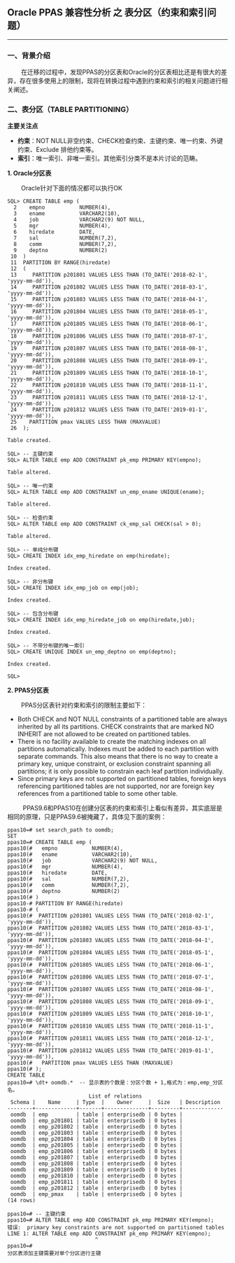 ## Oracle PPAS 兼容性分析 之 表分区（约束和索引问题）
---

### 一、背景介绍
&nbsp;&nbsp;&nbsp;&nbsp;&nbsp;&nbsp;&nbsp;&nbsp;在迁移的过程中，发现PPAS的分区表和Oracle的分区表相比还是有很大的差异，存在很多使用上的限制，现将在转换过程中遇到约束和索引的相关问题进行相关阐述。

### 二、表分区（TABLE PARTITIONING）

**主要关注点**

+ **约束**：NOT NULL非空约束、CHECK检查约束、主键约束、唯一约束、外键约束、Exclude 排他约束等。
+ **索引**：唯一索引、非唯一索引。其他索引分类不是本片讨论的范畴。

**1. Oracle分区表**

&nbsp;&nbsp;&nbsp;&nbsp;&nbsp;&nbsp;&nbsp;&nbsp;Oracle针对下面的情况都可以执行OK

```
SQL> CREATE TABLE emp (
  2    empno           NUMBER(4),
  3    ename           VARCHAR2(10),
  4    job             VARCHAR2(9) NOT NULL,
  5    mgr             NUMBER(4),
  6    hiredate        DATE,
  7    sal             NUMBER(7,2),
  8    comm            NUMBER(7,2),
  9    deptno          NUMBER(2)
 10  )
 11  PARTITION BY RANGE(hiredate)
 12  (
 13     PARTITION p201801 VALUES LESS THAN (TO_DATE('2018-02-1', 'yyyy-mm-dd')),
 14     PARTITION p201802 VALUES LESS THAN (TO_DATE('2018-03-1', 'yyyy-mm-dd')),
 15     PARTITION p201803 VALUES LESS THAN (TO_DATE('2018-04-1', 'yyyy-mm-dd')),
 16     PARTITION p201804 VALUES LESS THAN (TO_DATE('2018-05-1', 'yyyy-mm-dd')),
 17     PARTITION p201805 VALUES LESS THAN (TO_DATE('2018-06-1', 'yyyy-mm-dd')),
 18     PARTITION p201806 VALUES LESS THAN (TO_DATE('2018-07-1', 'yyyy-mm-dd')),
 19     PARTITION p201807 VALUES LESS THAN (TO_DATE('2018-08-1', 'yyyy-mm-dd')),
 20     PARTITION p201808 VALUES LESS THAN (TO_DATE('2018-09-1', 'yyyy-mm-dd')),
 21     PARTITION p201809 VALUES LESS THAN (TO_DATE('2018-10-1', 'yyyy-mm-dd')),
 22     PARTITION p201810 VALUES LESS THAN (TO_DATE('2018-11-1', 'yyyy-mm-dd')),
 23     PARTITION p201811 VALUES LESS THAN (TO_DATE('2018-12-1', 'yyyy-mm-dd')),
 24     PARTITION p201812 VALUES LESS THAN (TO_DATE('2019-01-1', 'yyyy-mm-dd')),
 25    PARTITION pmax VALUES LESS THAN (MAXVALUE)
 26  );

Table created.

SQL> -- 主键约束
SQL> ALTER TABLE emp ADD CONSTRAINT pk_emp PRIMARY KEY(empno);

Table altered.

SQL> -- 唯一约束  
SQL> ALTER TABLE emp ADD CONSTRAINT un_emp_ename UNIQUE(ename); 

Table altered.

SQL> -- 检查约束
SQL> ALTER TABLE emp ADD CONSTRAINT ck_emp_sal CHECK(sal > 0);  

Table altered.

SQL> -- 单纯分布键
SQL> CREATE INDEX idx_emp_hiredate on emp(hiredate); 

Index created.

SQL> -- 非分布键 
SQL> CREATE INDEX idx_emp_job on emp(job); 

Index created.

SQL> -- 包含分布键
SQL> CREATE INDEX idx_emp_hiredate_job on emp(hiredate,job); 

Index created.

SQL> -- 不带分布键的唯一索引
SQL> CREATE UNIQUE INDEX un_emp_deptno on emp(deptno); 

Index created.

SQL> 
```

**2. PPAS分区表**

&nbsp;&nbsp;&nbsp;&nbsp;&nbsp;&nbsp;&nbsp;&nbsp;PPAS分区表针对约束和索引的限制主要如下：

+ Both CHECK and NOT NULL constraints of a partitioned table are always inherited by all its partitions. CHECK constraints that are marked NO INHERIT are not allowed to be created on partitioned tables.
+ There is no facility available to create the matching indexes on all partitions automatically. Indexes must be added to each partition with separate commands. This also means that there is no way to create a primary key, unique constraint, or exclusion constraint spanning all partitions; it is only possible to constrain each leaf partition individually.
+ Since primary keys are not supported on partitioned tables, foreign keys referencing partitioned tables are not supported, nor are foreign key references from a partitioned table to some other table.

&nbsp;&nbsp;&nbsp;&nbsp;&nbsp;&nbsp;&nbsp;&nbsp; PPAS9.6和PPAS10在创建分区表的约束和索引上看似有差异，其实底层是相同的原理，只是PPAS9.6被掩藏了，具体见下面的案例：
```
ppas10=# set search_path to oomdb;
SET
ppas10=# CREATE TABLE emp (
ppas10(#   empno           NUMBER(4),
ppas10(#   ename           VARCHAR2(10),
ppas10(#   job             VARCHAR2(9) NOT NULL,
ppas10(#   mgr             NUMBER(4),
ppas10(#   hiredate        DATE,
ppas10(#   sal             NUMBER(7,2),
ppas10(#   comm            NUMBER(7,2),
ppas10(#   deptno          NUMBER(2)
ppas10(# )
ppas10-# PARTITION BY RANGE(hiredate)
ppas10-# (
ppas10(#  PARTITION p201801 VALUES LESS THAN (TO_DATE('2018-02-1', 'yyyy-mm-dd')),
ppas10(#  PARTITION p201802 VALUES LESS THAN (TO_DATE('2018-03-1', 'yyyy-mm-dd')),
ppas10(#  PARTITION p201803 VALUES LESS THAN (TO_DATE('2018-04-1', 'yyyy-mm-dd')),
ppas10(#  PARTITION p201804 VALUES LESS THAN (TO_DATE('2018-05-1', 'yyyy-mm-dd')),
ppas10(#  PARTITION p201805 VALUES LESS THAN (TO_DATE('2018-06-1', 'yyyy-mm-dd')),
ppas10(#  PARTITION p201806 VALUES LESS THAN (TO_DATE('2018-07-1', 'yyyy-mm-dd')),
ppas10(#  PARTITION p201807 VALUES LESS THAN (TO_DATE('2018-08-1', 'yyyy-mm-dd')),
ppas10(#  PARTITION p201808 VALUES LESS THAN (TO_DATE('2018-09-1', 'yyyy-mm-dd')),
ppas10(#  PARTITION p201809 VALUES LESS THAN (TO_DATE('2018-10-1', 'yyyy-mm-dd')),
ppas10(#  PARTITION p201810 VALUES LESS THAN (TO_DATE('2018-11-1', 'yyyy-mm-dd')),
ppas10(#  PARTITION p201811 VALUES LESS THAN (TO_DATE('2018-12-1', 'yyyy-mm-dd')),
ppas10(#  PARTITION p201812 VALUES LESS THAN (TO_DATE('2019-01-1', 'yyyy-mm-dd')),
ppas10(#   PARTITION pmax VALUES LESS THAN (MAXVALUE)
ppas10(# );
CREATE TABLE
ppas10=# \dt+ oomdb.*  -- 显示表的个数是：分区个数 + 1,格式为：emp,emp_分区名。
                          List of relations
 Schema |    Name     | Type  |    Owner     |  Size   | Description 
--------+-------------+-------+--------------+---------+-------------
 oomdb  | emp         | table | enterprisedb | 0 bytes | 
 oomdb  | emp_p201801 | table | enterprisedb | 0 bytes | 
 oomdb  | emp_p201802 | table | enterprisedb | 0 bytes | 
 oomdb  | emp_p201803 | table | enterprisedb | 0 bytes | 
 oomdb  | emp_p201804 | table | enterprisedb | 0 bytes | 
 oomdb  | emp_p201805 | table | enterprisedb | 0 bytes | 
 oomdb  | emp_p201806 | table | enterprisedb | 0 bytes | 
 oomdb  | emp_p201807 | table | enterprisedb | 0 bytes | 
 oomdb  | emp_p201808 | table | enterprisedb | 0 bytes | 
 oomdb  | emp_p201809 | table | enterprisedb | 0 bytes | 
 oomdb  | emp_p201810 | table | enterprisedb | 0 bytes | 
 oomdb  | emp_p201811 | table | enterprisedb | 0 bytes | 
 oomdb  | emp_p201812 | table | enterprisedb | 0 bytes | 
 oomdb  | emp_pmax    | table | enterprisedb | 0 bytes | 
(14 rows)

ppas10=# -- 主键约束
ppas10=# ALTER TABLE emp ADD CONSTRAINT pk_emp PRIMARY KEY(empno);
错误:  primary key constraints are not supported on partitioned tables
LINE 1: ALTER TABLE emp ADD CONSTRAINT pk_emp PRIMARY KEY(empno);
                            ^
ppas10=# 
分区表添加主键需要对单个分区进行主键

```
  



